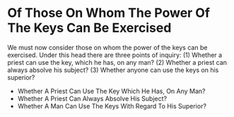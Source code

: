 # Of Those On Whom The Power Of The Keys Can Be Exercised

We must now consider those on whom the power of the keys can be exercised. Under this head there are three points of inquiry:
(1) Whether a priest can use the key, which he has, on any man?
(2) Whether a priest can always absolve his subject?
(3) Whether anyone can use the keys on his superior?

* Whether A Priest Can Use The Key Which He Has, On Any Man?
* Whether A Priest Can Always Absolve His Subject?
* Whether A Man Can Use The Keys With Regard To His Superior?